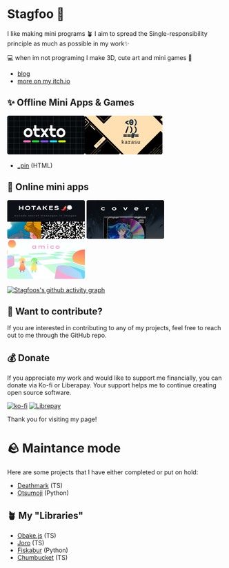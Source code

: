 # Stagfoo 🦌

I like making mini programs 🪴
I aim to spread the Single-responsibility principle as much as possible in my work✨

💻 when im not programing I make 3D, cute art and mini games 👾
- [blog](https://blog.stagfoo.com/)
- [more on my itch.io](https://stagfoo.itch.io/)

## ✨ Offline Mini Apps & Games

<a href="https://github.com/stagfoo/otxto"><img src="/github-capsule(8).png"></a><a href="https://github.com/stagfoo/karasu"><img src="/github-capsule(6).png"></a> 
- [_pin](https://github.com/stagfoo/_pin) (HTML)

## 💽 Online mini apps

<a href="https://hotake.stagfoo.com/"><img src="/github-capsule(1).png"></a> <a href="https://cover.stagfoo.com/"><img src="/github-capsule.png"></a> <a href="https://github.com/stagfoo/amico-fe"><img src="/github-capsule(2).png"></a>


[![Stagfoos's github activity graph](https://github-readme-activity-graph.cyclic.app/graph?username=stagfoo&theme=high-contrast)](https://github.com/ashutosh00710/github-readme-activity-graph)

## 👀 Want to contribute?
If you are interested in contributing to any of my projects, feel free to reach out to me through the GitHub repo.

## 💰 Donate
If you appreciate my work and would like to support me financially, you can donate via Ko-fi or Liberapay. Your support helps me to continue creating open source software.

[![ko-fi](https://ko-fi.com/img/githubbutton_sm.svg)](https://ko-fi.com/H2H616GHW)
[![Librepay](https://liberapay.com/assets/widgets/donate.svg)](https://liberapay.com/stagfoo/donate)

Thank you for visiting my page!

# 🪨 Maintance mode
Here are some projects that I have either completed or put on hold:

- [Deathmark](https://github.com/stagfoo/deathmark) (TS)
- [Otsumoji](https://github.com/stagfoo/otsumoji) (Python)

## 🪴 My "Libraries"
- [Obake.js](https://github.com/stagfoo/obake) (TS)
- [Joro](https://github.com/stagfoo/joro) (TS) 
- [Fiskabur](https://github.com/stagfoo/fiskabur) (Python)
- [Chumbucket](https://github.com/stagfoo/chumbucket) (TS)

